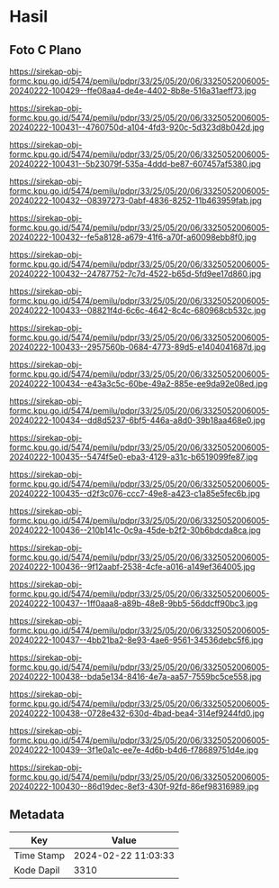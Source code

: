 # Hasil

## Foto C Plano

https://sirekap-obj-formc.kpu.go.id/5474/pemilu/pdpr/33/25/05/20/06/3325052006005-20240222-100429--ffe08aa4-de4e-4402-8b8e-516a31aeff73.jpg

https://sirekap-obj-formc.kpu.go.id/5474/pemilu/pdpr/33/25/05/20/06/3325052006005-20240222-100431--4760750d-a104-4fd3-920c-5d323d8b042d.jpg

https://sirekap-obj-formc.kpu.go.id/5474/pemilu/pdpr/33/25/05/20/06/3325052006005-20240222-100431--5b23079f-535a-4ddd-be87-607457af5380.jpg

https://sirekap-obj-formc.kpu.go.id/5474/pemilu/pdpr/33/25/05/20/06/3325052006005-20240222-100432--08397273-0abf-4836-8252-11b463959fab.jpg

https://sirekap-obj-formc.kpu.go.id/5474/pemilu/pdpr/33/25/05/20/06/3325052006005-20240222-100432--fe5a8128-a679-41f6-a70f-a60098ebb8f0.jpg

https://sirekap-obj-formc.kpu.go.id/5474/pemilu/pdpr/33/25/05/20/06/3325052006005-20240222-100432--24787752-7c7d-4522-b65d-5fd9ee17d860.jpg

https://sirekap-obj-formc.kpu.go.id/5474/pemilu/pdpr/33/25/05/20/06/3325052006005-20240222-100433--08821f4d-6c6c-4642-8c4c-680968cb532c.jpg

https://sirekap-obj-formc.kpu.go.id/5474/pemilu/pdpr/33/25/05/20/06/3325052006005-20240222-100433--2957560b-0684-4773-89d5-e1404041687d.jpg

https://sirekap-obj-formc.kpu.go.id/5474/pemilu/pdpr/33/25/05/20/06/3325052006005-20240222-100434--e43a3c5c-60be-49a2-885e-ee9da92e08ed.jpg

https://sirekap-obj-formc.kpu.go.id/5474/pemilu/pdpr/33/25/05/20/06/3325052006005-20240222-100434--dd8d5237-6bf5-446a-a8d0-39b18aa468e0.jpg

https://sirekap-obj-formc.kpu.go.id/5474/pemilu/pdpr/33/25/05/20/06/3325052006005-20240222-100435--5474f5e0-eba3-4129-a31c-b6519099fe87.jpg

https://sirekap-obj-formc.kpu.go.id/5474/pemilu/pdpr/33/25/05/20/06/3325052006005-20240222-100435--d2f3c076-ccc7-49e8-a423-c1a85e5fec6b.jpg

https://sirekap-obj-formc.kpu.go.id/5474/pemilu/pdpr/33/25/05/20/06/3325052006005-20240222-100436--210b141c-0c9a-45de-b2f2-30b6bdcda8ca.jpg

https://sirekap-obj-formc.kpu.go.id/5474/pemilu/pdpr/33/25/05/20/06/3325052006005-20240222-100436--9f12aabf-2538-4cfe-a016-a149ef364005.jpg

https://sirekap-obj-formc.kpu.go.id/5474/pemilu/pdpr/33/25/05/20/06/3325052006005-20240222-100437--1ff0aaa8-a89b-48e8-9bb5-56ddcff90bc3.jpg

https://sirekap-obj-formc.kpu.go.id/5474/pemilu/pdpr/33/25/05/20/06/3325052006005-20240222-100437--4bb21ba2-8e93-4ae6-9561-34536debc5f6.jpg

https://sirekap-obj-formc.kpu.go.id/5474/pemilu/pdpr/33/25/05/20/06/3325052006005-20240222-100438--bda5e134-8416-4e7a-aa57-7559bc5ce558.jpg

https://sirekap-obj-formc.kpu.go.id/5474/pemilu/pdpr/33/25/05/20/06/3325052006005-20240222-100438--0728e432-630d-4bad-bea4-314ef9244fd0.jpg

https://sirekap-obj-formc.kpu.go.id/5474/pemilu/pdpr/33/25/05/20/06/3325052006005-20240222-100439--3f1e0a1c-ee7e-4d6b-b4d6-f78689751d4e.jpg

https://sirekap-obj-formc.kpu.go.id/5474/pemilu/pdpr/33/25/05/20/06/3325052006005-20240222-100430--86d19dec-8ef3-430f-92fd-86ef98316989.jpg


## Metadata

| Key        | Value               |
| ---------- | ------------------- |
| Time Stamp | 2024-02-22 11:03:33 |
| Kode Dapil | 3310                |



